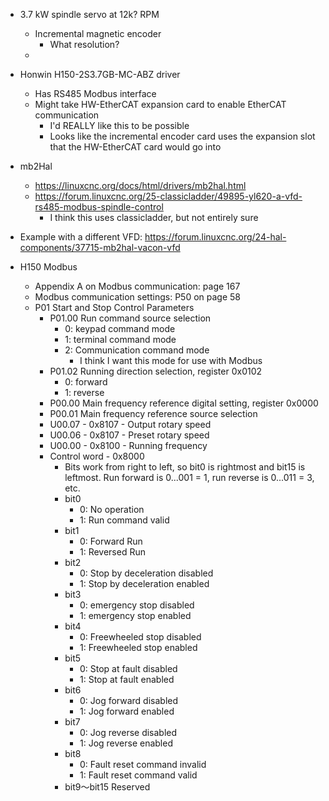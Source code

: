 - 3.7 kW spindle servo at 12k? RPM
    - Incremental magnetic encoder
        - What resolution?
    - 
- Honwin H150-2S3.7GB-MC-ABZ driver
    - Has RS485 Modbus interface
    - Might take HW-EtherCAT expansion card to enable EtherCAT communication
        - I'd REALLY like this to be possible
        - Looks like the incremental encoder card uses the expansion slot that the HW-EtherCAT card would go into


- mb2Hal
    - https://linuxcnc.org/docs/html/drivers/mb2hal.html
    - https://forum.linuxcnc.org/25-classicladder/49895-yl620-a-vfd-rs485-modbus-spindle-control
        - I think this uses classicladder, but not entirely sure

- Example with a different VFD: https://forum.linuxcnc.org/24-hal-components/37715-mb2hal-vacon-vfd



- H150 Modbus
    - Appendix A on Modbus communication: page 167
    - Modbus communication settings: P50 on page 58
    - P01 Start and Stop Control Parameters
        - P01.00 Run command source selection
            - 0: keypad command mode
            - 1: terminal command mode
            - 2: Communication command mode
                - I think I want this mode for use with Modbus
        - P01.02 Running direction selection, register 0x0102
            - 0: forward
            - 1: reverse
        - P00.00 Main frequency reference digital setting, register 0x0000
        - P00.01 Main frequency reference source selection
        - U00.07 - 0x8107 - Output rotary speed
        - U00.06 - 0x8107 - Preset rotary speed
        - U00.00 - 0x8100 - Running frequency
        - Control word - 0x8000
            - Bits work from right to left, so bit0 is rightmost and bit15 is leftmost. Run forward is 0...001 = 1, run reverse is 0...011 = 3, etc.
            - bit0
                - 0: No operation
                - 1: Run command valid
            - bit1
                - 0: Forward Run
                - 1: Reversed Run
            - bit2
                - 0: Stop by deceleration disabled
                - 1: Stop by deceleration enabled
            - bit3
                - 0: emergency stop disabled
                - 1: emergency stop enabled
            - bit4
                - 0: Freewheeled stop disabled
                - 1: Freewheeled stop enabled
            - bit5
                - 0: Stop at fault disabled
                - 1: Stop at fault enabled
            - bit6
                - 0: Jog forward disabled
                - 1: Jog forward enabled
            - bit7
                - 0: Jog reverse disabled
                - 1: Jog reverse enabled
            - bit8
                - 0: Fault reset command invalid
                - 1: Fault reset command valid
            - bit9～bit15 Reserved